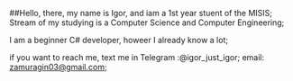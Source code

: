 
##Hello, there, my name is Igor, and iam  a 1st year stuent of the MISIS;
Stream of my studying is a Computer Science and Computer Engineering;

I am a beginner C# developer, howeer I already know a lot;

if you want to reach me, text me in 
Telegram :@igor_just_igor;
email: zamuragin03@gmail.com;

